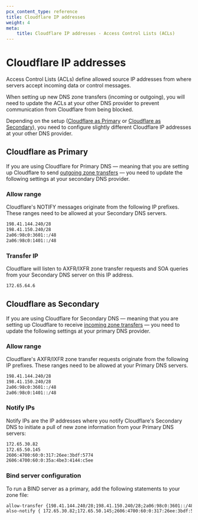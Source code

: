 ```yaml
---
pcx_content_type: reference
title: Cloudflare IP addresses
weight: 4
meta:
    title: Cloudflare IP addresses - Access Control Lists (ACLs)
---
```


# Cloudflare IP addresses

Access Control Lists (ACLs) define allowed source IP addresses from where servers accept incoming data or control messages.

When setting up new DNS zone transfers (incoming or outgoing), you will need to update the ACLs at your other DNS provider to prevent communication from Cloudflare from being blocked.

Depending on the setup ([Cloudflare as Primary](#cloudflare-as-primary) or [Cloudflare as Secondary](#cloudflare-as-secondary)), you need to configure slightly different Cloudflare IP addresses at your other DNS provider.

## Cloudflare as Primary

If you are using Cloudflare for Primary DNS — meaning that you are setting up Cloudflare to send [outgoing zone transfers](/dns/zone-setups/zone-transfers/cloudflare-as-primary/) — you need to update the following settings at your secondary DNS provider. 

### Allow range

Cloudflare's NOTIFY messages originate from the following IP prefixes. These ranges need to be allowed at your Secondary DNS servers.

```txt
198.41.144.240/28
198.41.150.240/28
2a06:98c0:3601::/48
2a06:98c0:1401::/48
```

### Transfer IP

Cloudflare will listen to AXFR/IXFR zone transfer requests and SOA queries from your Secondary DNS server on this IP address.

```txt
172.65.64.6
```

## Cloudflare as Secondary

If you are using Cloudflare for Secondary DNS — meaning that you are setting up Cloudflare to receive [incoming zone transfers](/dns/zone-setups/zone-transfers/cloudflare-as-secondary/) — you need to update the following settings at your primary DNS provider. 

### Allow range

Cloudflare's AXFR/IXFR zone transfer requests originate from the following IP prefixes. These ranges need to be allowed at your Primary DNS servers.

```txt
198.41.144.240/28
198.41.150.240/28
2a06:98c0:3601::/48
2a06:98c0:1401::/48
```

### Notify IPs

Notify IPs are the IP addresses where you notify Cloudflare's Secondary DNS to initiate a pull of new zone information from your Primary DNS servers:

```txt
172.65.30.82
172.65.50.145
2606:4700:60:0:317:26ee:3bdf:5774
2606:4700:60:0:35a:4be3:4144:c5ee
```

### Bind server configuration

To run a BIND server as a primary, add the following statements to your zone file:

```txt
allow-transfer {198.41.144.240/28;198.41.150.240/28;2a06:98c0:3601::/48;2a06:98c0:1401::/48;}
also-notify { 172.65.30.82;172.65.50.145;2606:4700:60:0:317:26ee:3bdf:5774;2606:4700:60:0:35a:4be3:4144:c5ee;}
```